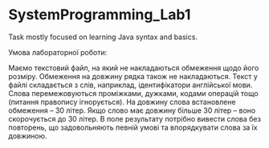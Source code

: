 # SystemProgramming_Lab1
Task mostly focused on learning Java syntax and basics.

Умова лабораторної роботи:

Маємо текстовий файл, на який не накладаються обмеження щодо його
розміру. Обмеження на довжину рядка також не накладаються. Текст у файлі складається з слів, наприклад, ідентифікатори англійської мови. Слова
перемежовуються проміжками, дужками, кодами операцій тощо (питання правопису ігнорується). На довжину слова встановлене обмеження – 30 літер. Якщо слово має довжину
більше 30 літер – воно скорочується до 30 літер. В поле результату потрібно вивести слова без повторень, що задовольняють певній
умові та впорядкувати слова за їх довжиною.
